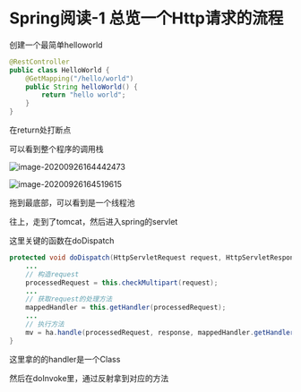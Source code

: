 # Spring阅读-1 总览一个Http请求的流程

创建一个最简单helloworld

```java
@RestController
public class HelloWorld {
    @GetMapping("/hello/world")
    public String helloWorld() {
        return "hello world";
    }
}
```

在return处打断点

可以看到整个程序的调用栈

![image-20200926164442473](http://slinimage.oss-cn-beijing.aliyuncs.com/2020-09-26-084442.png)

![image-20200926164519615](http://slinimage.oss-cn-beijing.aliyuncs.com/2020-09-26-084520.png)

拖到最底部，可以看到是一个线程池

往上，走到了tomcat，然后进入spring的servlet

这里关键的函数在doDispatch

```java
protected void doDispatch(HttpServletRequest request, HttpServletResponse response) throws Exception {
  	...
    // 构造request
    processedRequest = this.checkMultipart(request);
  	...
    // 获取request的处理方法
    mappedHandler = this.getHandler(processedRequest);
  	...
    // 执行方法
    mv = ha.handle(processedRequest, response, mappedHandler.getHandler());
}
```

这里拿的的handler是一个Class

然后在doInvoke里，通过反射拿到对应的方法




